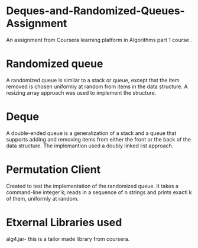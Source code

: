 # Deques-and-Randomized-Queues-Assignment
An assignment from Coursera learning platform in Algorithms part 1 course .

# Randomized queue
A randomized queue is similar to a stack or queue, except that the item removed is chosen uniformly at random from items in the data structure. A resizing array approach was used to implement the structure.

# Deque
A double-ended queue  is a generalization of a stack and a queue that supports adding and removing items from either the front or the back of the data structure. The implemantion used a doubly linked list approach.


# Permutation Client
Created to test the implementation of the randomized queue. It takes a command-line integer k; reads in a sequence of n strings and prints exactl k of them, uniformly at random.

# Etxernal Libraries used
alg4.jar- this is a tailor made library from coursera.
